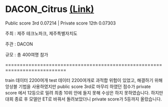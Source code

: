# DACON_Citrus  [(Link)](https://dacon.io/competitions/official/236038/overview/description)

Public score 3rd 0.07214 | Private score 12th 0.07303

주최 : 제주 테크노파크, 제주특별자치도

주관 : DACON

규모 : 총 400여명 참가

===========================================================================

train 데이터 2200여개 test 데이터 2200여개로
과적합 위험이 있었고, 해결하기 위해 앙상블 기법을 사용하였지만
public score 3rd로 마무리 하였던 점수가
private score 에서 12등으로 밀려
최종 10위 안에 들지 못해 수상은 하지 못하였습니다.
하지만 대회 종료 후 모델만 ET로 바꿔서 돌려보았더니
private score가 5등까지 올랐습니다.
